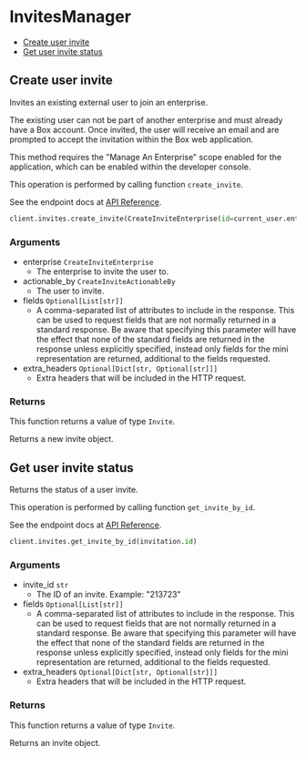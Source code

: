 # InvitesManager

- [Create user invite](#create-user-invite)
- [Get user invite status](#get-user-invite-status)

## Create user invite

Invites an existing external user to join an enterprise.

The existing user can not be part of another enterprise and
must already have a Box account. Once invited, the user will receive an
email and are prompted to accept the invitation within the
Box web application.

This method requires the "Manage An Enterprise" scope enabled for
the application, which can be enabled within the developer console.

This operation is performed by calling function `create_invite`.

See the endpoint docs at
[API Reference](https://developer.box.com/reference/post-invites/).

<!-- sample post_invites -->

```python
client.invites.create_invite(CreateInviteEnterprise(id=current_user.enterprise.id), CreateInviteActionableBy(login=email))
```

### Arguments

- enterprise `CreateInviteEnterprise`
  - The enterprise to invite the user to.
- actionable_by `CreateInviteActionableBy`
  - The user to invite.
- fields `Optional[List[str]]`
  - A comma-separated list of attributes to include in the response. This can be used to request fields that are not normally returned in a standard response. Be aware that specifying this parameter will have the effect that none of the standard fields are returned in the response unless explicitly specified, instead only fields for the mini representation are returned, additional to the fields requested.
- extra_headers `Optional[Dict[str, Optional[str]]]`
  - Extra headers that will be included in the HTTP request.

### Returns

This function returns a value of type `Invite`.

Returns a new invite object.

## Get user invite status

Returns the status of a user invite.

This operation is performed by calling function `get_invite_by_id`.

See the endpoint docs at
[API Reference](https://developer.box.com/reference/get-invites-id/).

<!-- sample get_invites_id -->

```python
client.invites.get_invite_by_id(invitation.id)
```

### Arguments

- invite_id `str`
  - The ID of an invite. Example: "213723"
- fields `Optional[List[str]]`
  - A comma-separated list of attributes to include in the response. This can be used to request fields that are not normally returned in a standard response. Be aware that specifying this parameter will have the effect that none of the standard fields are returned in the response unless explicitly specified, instead only fields for the mini representation are returned, additional to the fields requested.
- extra_headers `Optional[Dict[str, Optional[str]]]`
  - Extra headers that will be included in the HTTP request.

### Returns

This function returns a value of type `Invite`.

Returns an invite object.
